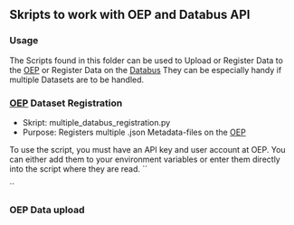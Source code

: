 ## Skripts to work with OEP and Databus API

### Usage
The Scripts found in this folder can be used to Upload or Register Data to the [OEP](https://openenergy-platform.org/)
or Register Data on the [Databus](https://energy.databus.dbpedia.org/)
They can be especially handy if multiple Datasets are to be handled.

###

###  [OEP](https://openenergy-platform.org/) Dataset Registration
- Skript: multiple_databus_registration.py
- Purpose: Registers multiple .json Metadata-files on the [OEP](https://openenergy-platform.org/)

To use the script, you must have an API key and user account at OEP. You can either add them to your environment
variables or enter them directly into the script where they are read.
``

``

### OEP Data upload

